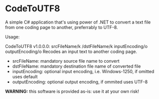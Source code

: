 # CodeToUTF8

A simple C# application that's using power of .NET to convert a text file from one coding page to another, preferrably to UTF-8.


Usage:

CodeToUTF8 v1.0.0.0: srcFileName/k /dstFileName/k inputEncoding/o outputEncoding/o
Recodes an input text to another coding page.

 - srcFileName: mandatory source file name to convert
 - dstFileName: mandatory destination file name of converted file
 - inputEncoding: optional input encoding, i.e. Windows-1250, if omitted uses default
 - outputEncoding: optional output encoding, if ommited uses UTF-8


**WARNING:** this software is provided as-is: use it at your own risk!

